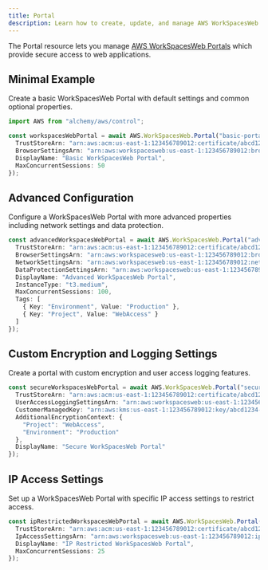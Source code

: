 ```yaml
---
title: Portal
description: Learn how to create, update, and manage AWS WorkSpacesWeb Portals using Alchemy Cloud Control.
---
```


The Portal resource lets you manage [AWS WorkSpacesWeb Portals](https://docs.aws.amazon.com/workspacesweb/latest/userguide/) which provide secure access to web applications. 

## Minimal Example

Create a basic WorkSpacesWeb Portal with default settings and common optional properties.

```ts
import AWS from "alchemy/aws/control";

const workspacesWebPortal = await AWS.WorkSpacesWeb.Portal("basic-portal", {
  TrustStoreArn: "arn:aws:acm:us-east-1:123456789012:certificate/abcd1234-abcd-1234-abcd-1234abcd1234",
  BrowserSettingsArn: "arn:aws:workspacesweb:us-east-1:123456789012:browser-settings/default",
  DisplayName: "Basic WorkSpacesWeb Portal",
  MaxConcurrentSessions: 50
});
```

## Advanced Configuration

Configure a WorkSpacesWeb Portal with more advanced properties including network settings and data protection.

```ts
const advancedWorkspacesWebPortal = await AWS.WorkSpacesWeb.Portal("advanced-portal", {
  TrustStoreArn: "arn:aws:acm:us-east-1:123456789012:certificate/abcd1234-abcd-1234-abcd-1234abcd1234",
  BrowserSettingsArn: "arn:aws:workspacesweb:us-east-1:123456789012:browser-settings/advanced",
  NetworkSettingsArn: "arn:aws:workspacesweb:us-east-1:123456789012:network-settings/default",
  DataProtectionSettingsArn: "arn:aws:workspacesweb:us-east-1:123456789012:data-protection-settings/default",
  DisplayName: "Advanced WorkSpacesWeb Portal",
  InstanceType: "t3.medium",
  MaxConcurrentSessions: 100,
  Tags: [
    { Key: "Environment", Value: "Production" },
    { Key: "Project", Value: "WebAccess" }
  ]
});
```

## Custom Encryption and Logging Settings

Create a portal with custom encryption and user access logging features.

```ts
const secureWorkspacesWebPortal = await AWS.WorkSpacesWeb.Portal("secure-portal", {
  TrustStoreArn: "arn:aws:acm:us-east-1:123456789012:certificate/abcd1234-abcd-1234-abcd-1234abcd1234",
  UserAccessLoggingSettingsArn: "arn:aws:workspacesweb:us-east-1:123456789012:user-access-logging-settings/default",
  CustomerManagedKey: "arn:aws:kms:us-east-1:123456789012:key/abcd1234-abcd-1234-abcd-1234abcd1234",
  AdditionalEncryptionContext: {
    "Project": "WebAccess",
    "Environment": "Production"
  },
  DisplayName: "Secure WorkSpacesWeb Portal"
});
``` 

## IP Access Settings

Set up a WorkSpacesWeb Portal with specific IP access settings to restrict access.

```ts
const ipRestrictedWorkspacesWebPortal = await AWS.WorkSpacesWeb.Portal("ip-restricted-portal", {
  TrustStoreArn: "arn:aws:acm:us-east-1:123456789012:certificate/abcd1234-abcd-1234-abcd-1234abcd1234",
  IpAccessSettingsArn: "arn:aws:workspacesweb:us-east-1:123456789012:ip-access-settings/default",
  DisplayName: "IP Restricted WorkSpacesWeb Portal",
  MaxConcurrentSessions: 25
});
```